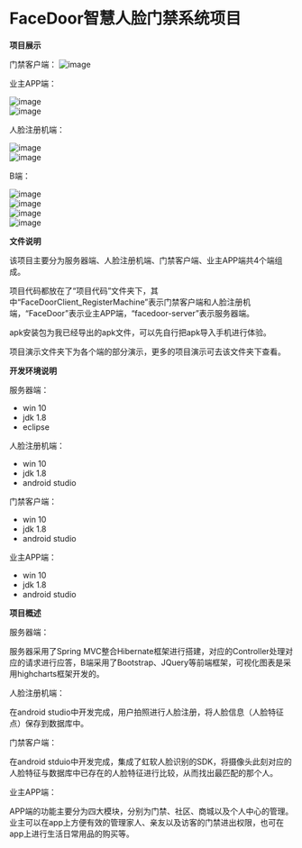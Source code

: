 # FaceDoor智慧人脸门禁系统项目

**项目展示**  

门禁客户端：
![image](https://github.com/yzl123456/FaceDoor/blob/master/项目展示/门禁客户端/人脸识别.gif?raw=true)  

业主APP端： 

![image](https://github.com/yzl123456/FaceDoor/blob/master/项目展示/业主APP端/2-3_主页.png?raw=true)  
![image](https://github.com/yzl123456/FaceDoor/blob/master/项目展示/业主APP端/6_亲友访客.png?raw=true)

人脸注册机端：  

![image](https://github.com/yzl123456/FaceDoor/blob/master/项目展示/人脸注册机端/首页.png?raw=true)  
![image](https://github.com/yzl123456/FaceDoor/blob/master/项目展示/人脸注册机端/人脸更新.png?raw=true)  

B端：  

![image](https://github.com/yzl123456/FaceDoor/blob/master/项目展示/服务器端/门禁流量统计.png?raw=true)  
![image](https://github.com/yzl123456/FaceDoor/blob/master/项目展示/服务器端/人脸识别时间统计.png?raw=true)  
![image](https://github.com/yzl123456/FaceDoor/blob/master/项目展示/服务器端/门禁访问分级.png?raw=true)  
![image](https://github.com/yzl123456/FaceDoor/blob/master/项目展示/服务器端/门禁进出记录.png?raw=true)  


**文件说明**  

该项目主要分为服务器端、人脸注册机端、门禁客户端、业主APP端共4个端组成。  

项目代码都放在了“项目代码”文件夹下，其中“FaceDoorClient_RegisterMachine”表示门禁客户端和人脸注册机端，“FaceDoor”表示业主APP端，“facedoor-server”表示服务器端。  

apk安装包为我已经导出的apk文件，可以先自行把apk导入手机进行体验。  

项目演示文件夹下为各个端的部分演示，更多的项目演示可去该文件夹下查看。  


**开发环境说明**  

服务器端：
* win 10
* jdk 1.8
* eclipse

人脸注册机端：
* win 10
* jdk 1.8
* android studio

门禁客户端：
* win 10
* jdk 1.8
* android studio

业主APP端：
* win 10
* jdk 1.8
* android studio



**项目概述**  

服务器端：  

服务器采用了Spring MVC整合Hibernate框架进行搭建，对应的Controller处理对应的请求进行应答，B端采用了Bootstrap、JQuery等前端框架，可视化图表是采用highcharts框架开发的。  

人脸注册机端：  

在android studio中开发完成，用户拍照进行人脸注册，将人脸信息（人脸特征点）保存到数据库中。  

门禁客户端：  

在android stduio中开发完成，集成了虹软人脸识别的SDK，将摄像头此刻对应的人脸特征与数据库中已存在的人脸特征进行比较，从而找出最匹配的那个人。  

业主APP端：  

APP端的功能主要分为四大模块，分别为门禁、社区、商城以及个人中心的管理。业主可以在app上方便有效的管理家人、亲友以及访客的门禁进出权限，也可在app上进行生活日常用品的购买等。  





